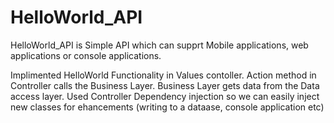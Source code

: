 # HelloWorld_API 

HelloWorld_API is Simple API which can supprt Mobile applications, web applications or console applications.

Implimented HelloWorld Functionality in Values contoller.
Action method  in Controller calls the Business Layer. Business Layer gets data from the Data access layer.
Used Controller Dependency injection so we can easily inject new classes for ehancements (writing to a dataase, console application etc)

